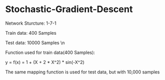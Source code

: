 # Stochastic-Gradient-Descent
Network Sturcture: 1-7-1 

Train data: 400 Samples 

Test data: 10000 Samples \n

Function used for train data(400 Samples):

y = f(x) = 1 + (X + 2 * X^2) * sin(-X^2) 

The same mapping function is used for test data, but with 10,000 samples


